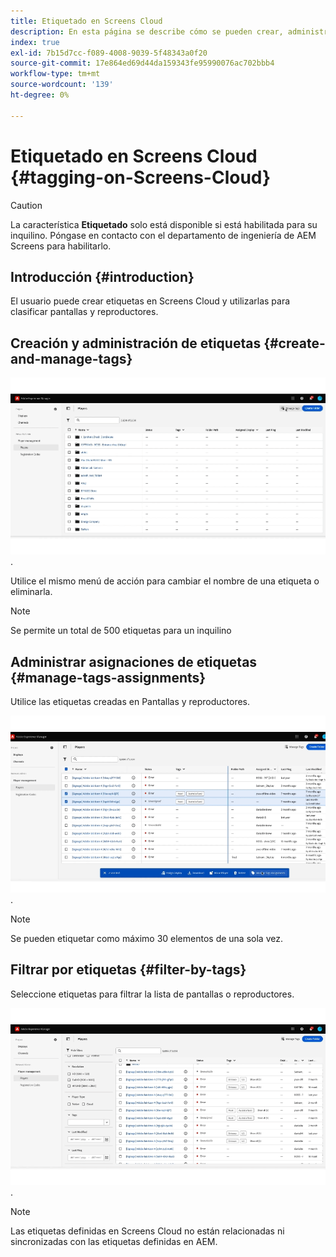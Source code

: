 ```yaml
---
title: Etiquetado en Screens Cloud
description: En esta página se describe cómo se pueden crear, administrar y utilizar las etiquetas en Screens Cloud.
index: true
exl-id: 7b15d7cc-f089-4008-9039-5f48343a0f20
source-git-commit: 17e864ed69d44da159343fe95990076ac702bbb4
workflow-type: tm+mt
source-wordcount: '139'
ht-degree: 0%

---
```


# Etiquetado en Screens Cloud {#tagging-on-Screens-Cloud}

>[!CAUTION]
>
>La característica **Etiquetado** solo está disponible si está habilitada para su inquilino. Póngase en contacto con el departamento de ingeniería de AEM Screens para habilitarlo.

## Introducción {#introduction}

El usuario puede crear etiquetas en Screens Cloud y utilizarlas para clasificar pantallas y reproductores.

## Creación y administración de etiquetas {#create-and-manage-tags}

![crear etiqueta](assets/tagging/create-tag.gif).

Utilice el mismo menú de acción para cambiar el nombre de una etiqueta o eliminarla.

>[!NOTE]
> 
> Se permite un total de 500 etiquetas para un inquilino

## Administrar asignaciones de etiquetas {#manage-tags-assignments}

Utilice las etiquetas creadas en Pantallas y reproductores.

![administrar asignaciones de etiquetas](assets/tagging/assign-tags-to-players.gif).

>[!NOTE]
>  
>Se pueden etiquetar como máximo 30 elementos de una sola vez.

## Filtrar por etiquetas {#filter-by-tags}

Seleccione etiquetas para filtrar la lista de pantallas o reproductores.

![filtrar por etiquetas](assets/tagging/filter-by-tags.gif).

>[!NOTE]
> 
> Las etiquetas definidas en Screens Cloud no están relacionadas ni sincronizadas con las etiquetas definidas en AEM.
> 
